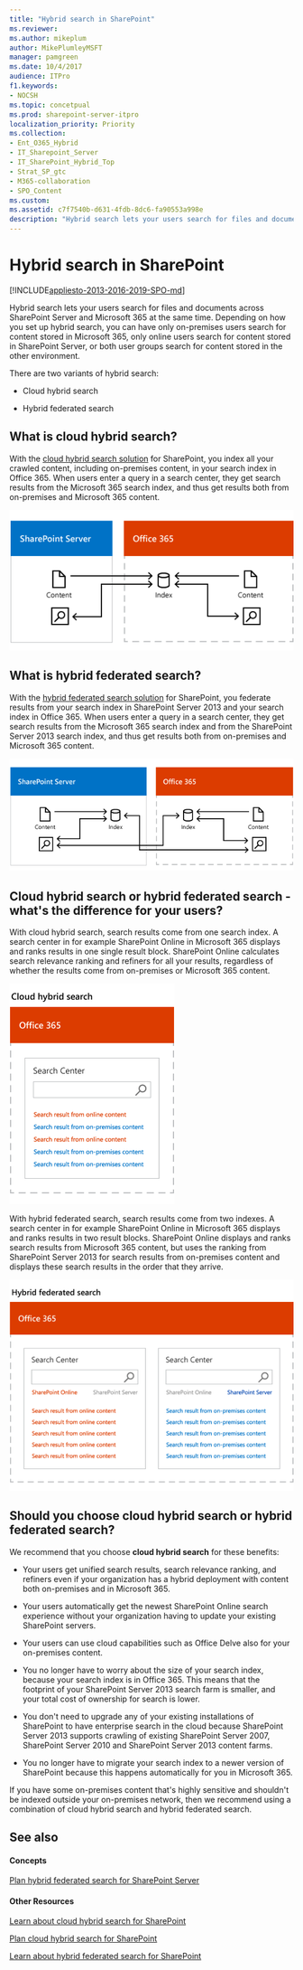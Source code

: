 ```yaml
---
title: "Hybrid search in SharePoint"
ms.reviewer: 
ms.author: mikeplum
author: MikePlumleyMSFT
manager: pamgreen
ms.date: 10/4/2017
audience: ITPro
f1.keywords:
- NOCSH
ms.topic: concetpual
ms.prod: sharepoint-server-itpro
localization_priority: Priority
ms.collection:
- Ent_O365_Hybrid
- IT_Sharepoint_Server
- IT_SharePoint_Hybrid_Top
- Strat_SP_gtc
- M365-collaboration
- SPO_Content
ms.custom: 
ms.assetid: c7f7540b-d631-4fdb-8dc6-fa90553a998e
description: "Hybrid search lets your users search for files and documents across SharePoint Server and Microsoft 365 at the same time. Depending on how you set up hybrid search, you can have only on-premises users search for content stored in Microsoft 365, only online users search for content stored in SharePoint Server, or both user groups search for content stored in the other environment."
---
```


# Hybrid search in SharePoint

[!INCLUDE[appliesto-2013-2016-2019-SPO-md](../includes/appliesto-2013-2016-2019-SPO-md.md)]

 Hybrid search lets your users search for files and documents across SharePoint Server and Microsoft 365 at the same time. Depending on how you set up hybrid search, you can have only on-premises users search for content stored in Microsoft 365, only online users search for content stored in SharePoint Server, or both user groups search for content stored in the other environment. 
  
There are two variants of hybrid search:
  
- Cloud hybrid search
    
- Hybrid federated search
    
## What is cloud hybrid search?

With the [cloud hybrid search solution](learn-about-cloud-hybrid-search-for-sharepoint.md) for SharePoint, you index all your crawled content, including on-premises content, in your search index in Office 365. When users enter a query in a search center, they get search results from the Microsoft 365 search index, and thus get results both from on-premises and Microsoft 365 content. 
  
![Figure showing on-premises and Microsoft 365 content feeding the Microsoft 365 search index, and search results coming from the Microsoft 365 search index.](../media/190a4c47-d434-4d9b-bb14-81138f245ffd.png)
  
## What is hybrid federated search?

With the [hybrid federated search solution](learn-about-hybrid-federated-search-for-sharepoint.md) for SharePoint, you federate results from your search index in SharePoint Server 2013 and your search index in Office 365. When users enter a query in a search center, they get search results from the Microsoft 365 search index and from the SharePoint Server 2013 search index, and thus get results both from on-premises and Microsoft 365 content. 
  
![Figure showing searches from Microsoft 365 getting results from the on-premises search index and the Microsoft 365 index, and searches from the on-premises index getting results from the on-premises search index and the Microsoft 365 index](../media/651bc6ac-5dbb-4266-83d6-be1bba093506.png)
  
## Cloud hybrid search or hybrid federated search - what's the difference for your users?

With cloud hybrid search, search results come from one search index. A search center in for example SharePoint Online in Microsoft 365 displays and ranks results in one single result block. SharePoint Online calculates search relevance ranking and refiners for all your results, regardless of whether the results come from on-premises or Microsoft 365 content.
  
![Illustration of how search results display with cloud hybrid search and with hybrid federated search.](../media/d88c8cf0-2820-4d5f-b54a-06f285226f66.png)
  
With hybrid federated search, search results come from two indexes. A search center in for example SharePoint Online in Microsoft 365 displays and ranks results in two result blocks. SharePoint Online displays and ranks search results from Microsoft 365 content, but uses the ranking from SharePoint Server 2013 for search results from on-premises content and displays these search results in the order that they arrive.
  
![Illustrations shows results in two result blocks, ranked separately.](../media/86bc8cc0-c1d8-4f40-bac9-96e8a6383063.png)
  
## Should you choose cloud hybrid search or hybrid federated search?

We recommend that you choose **cloud hybrid search** for these benefits: 
  
- Your users get unified search results, search relevance ranking, and refiners even if your organization has a hybrid deployment with content both on-premises and in Microsoft 365. 
    
- Your users automatically get the newest SharePoint Online search experience without your organization having to update your existing SharePoint servers.
    
- Your users can use cloud capabilities such as Office Delve also for your on-premises content.
    
- You no longer have to worry about the size of your search index, because your search index is in Office 365. This means that the footprint of your SharePoint Server 2013 search farm is smaller, and your total cost of ownership for search is lower.
    
- You don't need to upgrade any of your existing installations of SharePoint to have enterprise search in the cloud because SharePoint Server 2013 supports crawling of existing SharePoint Server 2007, SharePoint Server 2010 and SharePoint Server 2013 content farms.
    
- You no longer have to migrate your search index to a newer version of SharePoint because this happens automatically for you in Microsoft 365.
    
If you have some on-premises content that's highly sensitive and shouldn't be indexed outside your on-premises network, then we recommend using a combination of cloud hybrid search and hybrid federated search.
  
## See also

#### Concepts

[Plan hybrid federated search for SharePoint Server](plan-hybrid-federated-search.md)
#### Other Resources

[Learn about cloud hybrid search for SharePoint](learn-about-cloud-hybrid-search-for-sharepoint.md)
  
[Plan cloud hybrid search for SharePoint](plan-cloud-hybrid-search-for-sharepoint.md)
  
[Learn about hybrid federated search for SharePoint](learn-about-hybrid-federated-search-for-sharepoint.md)


